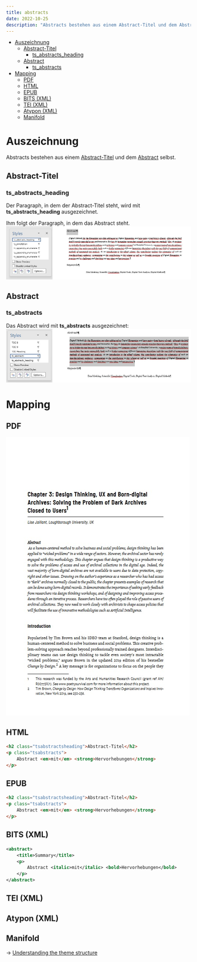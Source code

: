```yaml
---
title: abstracts
date: 2022-10-25
description: "Abstracts bestehen aus einem Abstract-Titel und dem Abstract selbst."
---
```

- [Auszeichnung](#auszeichnung)
  - [Abstract-Titel](#abstract-titel)
    - [ts\_abstracts\_heading](#ts_abstracts_heading)
  - [Abstract](#abstract)
    - [ts\_abstracts](#ts_abstracts)
- [Mapping](#mapping)
  - [PDF](#pdf)
  - [HTML](#html)
  - [EPUB](#epub)
  - [BITS (XML)](#bits-xml)
  - [TEI (XML)](#tei-xml)
  - [Atypon (XML)](#atypon-xml)
  - [Manifold](#manifold)

# Auszeichnung

Abstracts bestehen aus einem [Abstract-Titel](/articles/ts_abstracts_heading) und dem [Abstract](/articles/ts_abstracts) selbst.

## Abstract-Titel
### ts\_abstracts\_heading
Der Paragraph, in dem der Abstract-Titel steht, wird mit **ts\_abstracts\_heading** ausgezeichnet.

Ihm folgt der Paragraph, in dem das Abstract steht.
![Tagging - ts_abstracts_heading](/img/tagging-ts_abstracts_heading.jpg)

## Abstract
### ts\_abstracts
Das Abstract wird mit **ts\_abstracts** ausgezeichnet:
![Tagging - ts_abstracts](/img/tagging-ts_abstracts.jpg)

# Mapping
## PDF
![PDF - ts_abstracts](/img/pdf-ts_abstracts.jpg)
## HTML
```html
<h2 class="tsabstractsheading">Abstract-Titel</h2>
<p class="tsabstracts">
    Abstract <em>mit</em> <strong>Hervorhebungen</strong>
</p>
```
## EPUB
```html
<h2 class="tsabstractsheading">Abstract-Titel</h2>
<p class="tsabstracts">
    Abstract <em>mit</em> <strong>Hervorhebungen</strong>
</p>
```
## BITS (XML)
```XML
<abstract>
    <title>Summary</title>
    <p>
        Abstract <italic>mit</italic> <bold>Hervorhebungen</bold>
    </p>
</abstract>
```
## TEI (XML)
## Atypon (XML)
## Manifold


→ [Understanding the theme structure](/articles/structure)